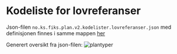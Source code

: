 # Kodeliste for lovreferanser

Json-filen `no.ks.fiks.plan.v2.kodelister.lovreferanser.json` med definisjonen finnes i samme mappen [her](no.ks.fiks.plan.v2.kodelister.lovreferanser.json)

Generert oversikt fra json-filen:
![plantyper](no.ks.fiks.plan.v2.kodelister.loverferanser.png)